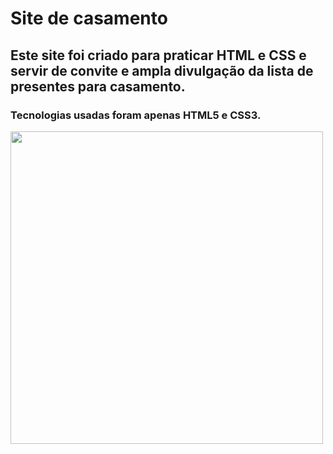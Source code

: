 # Site de casamento

## Este site foi criado para praticar HTML e CSS e servir de convite e ampla divulgação da lista de presentes para casamento.

### Tecnologias usadas foram apenas HTML5 e CSS3.

 
 <img src="https://i.pinimg.com/originals/c1/5a/aa/c15aaa8a8283b627936347a7a5cdcef8.gif" width=500>
